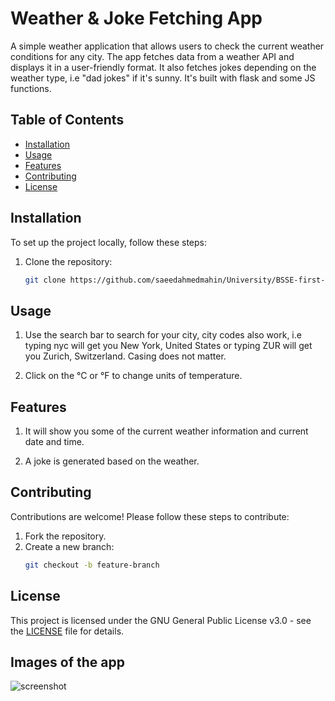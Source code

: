 # Weather & Joke Fetching App

A simple weather application that allows users to check the current weather conditions for any city. The app fetches data from a weather API and displays it in a user-friendly format. It also fetches jokes depending on the weather type, i.e "dad jokes" if it's sunny. It's built with flask and some JS functions.

## Table of Contents
- [Installation](#installation)
- [Usage](#usage)
- [Features](#features)
- [Contributing](#contributing)
- [License](#license)


## Installation

To set up the project locally, follow these steps:

1. Clone the repository:
   ```bash
   git clone https://github.com/saeedahmedmahin/University/BSSE-first-year/personal-projects/weather-joke-app.git
   
## Usage

1. Use the search bar to search for your city, city codes also work, i.e typing nyc will get you New York, United States or typing ZUR will get you Zurich, Switzerland. Casing does not matter.

2. Click on the °C or °F to change units of temperature.

## Features 

1. It will show you some of the current weather information and current date and time.

2. A joke is generated based on the weather.

## Contributing

Contributions are welcome! Please follow these steps to contribute:

1. Fork the repository.
2. Create a new branch:
   ```bash
   git checkout -b feature-branch

## License

This project is licensed under the GNU General Public License v3.0 - see the [LICENSE](LICENSE) file for details.

## Images of the app

![screenshot](doc/images/img1.xcf)
